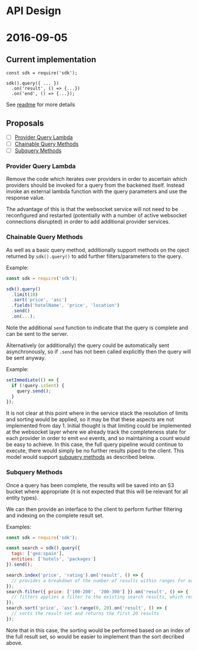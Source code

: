 # API Design

# 2016-09-05

## Current implementation

```javascripts
const sdk = require('sdk');

sdk().query({ ... })
  .on('result', () => {...})
  .on('end', () => {...});
```

See [readme](../README.md) for more details

## Proposals

* [ ] [Provider Query Lambda](#provider-query-lambda)
* [ ] [Chainable Query Methods](#chainable-query-methods)
* [ ] [Subquery Methods](#subquery-methods)

### Provider Query Lambda

Remove the code which iterates over providers in order to ascertain which providers should be invoked for a query from the backened itself. Instead invoke an external lambda function with the query parameters and use the response value.

The advantage of this is that the websocket service will not need to be reconfigured and restarted (potentially with a number of active websocket connections disrupted) in order to add additional provider services.

### Chainable Query Methods

As well as a basic query method, additionally support methods on the oject returned by `sdk().query()` to add further filters/parameters to the query.

Example:

```javascript
const sdk = require('sdk');

sdk().query()
  .limit(10)
  .sort('price', 'asc')
  .fields('hotelName', 'price', 'location')
  .send()
  .on(...);
```

Note the additional `send` function to indicate that the query is complete and can be sent to the server.

Alternatively (or additionally) the query could be automatically sent asynchronously, so if `.send` has not been called explicitly then the query will be sent anyway.

Example:

```javascript
setImmediate(() => {
  if (!query.isSent) {
    query.send();
  }
});
```

It is not clear at this point where in the service stack the resolution of limits and sorting would be applied, so it may be that these aspects are not implemented from day 1. Initial thought is that limiting could be implemented at the websocket layer where we already track the completeness state for each provider in order to emit `end` events, and so maintaining a count would be easy to achieve. In this case, the full query pipeline would continue to execute, there would simply be no further results piped to the client. This model would support [subquery methods](#subquery-methods) as described below.

### Subquery Methods

Once a query has been complete, the results will be saved into an S3 bucket where appropriate (it is not expected that this will be relevant for all entity types).

We can then provide an interface to the client to perform further filtering and indexing on the complete result set.

Examples:

```javascript
const sdk = require('sdk');

const search = sdk().query({
  tags: ['geo:spain'],
  entities: ['hotels', 'packages']
}).send();

search.index('price', 'rating').on('result', () => {
  // provides a breakdown of the number of results within ranges for each of the properties specified
});
search.filter({ price: ['100-200', '200-300'] }).on('result', () => {
  // filters applies a filter to the existing search results, which returns only the results which fit within a set of index groups specified
});
search.sort('price', 'asc').range(0, 20).on('result', () => {
  // sorts the result set and returns the first 20 results
});
```

Note that in this case, the sorting would be performed based on an index of the full result set, so would be easier to implement than the sort decribed above.
